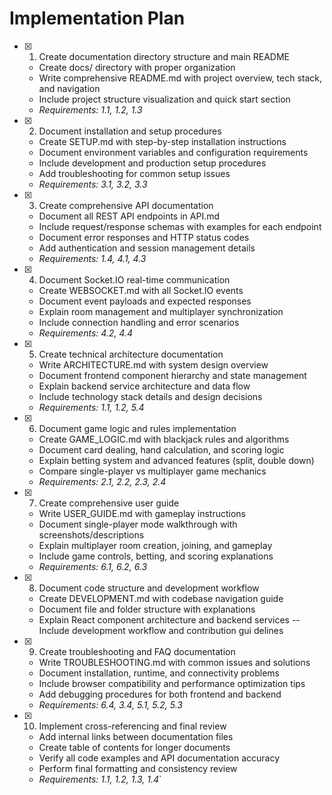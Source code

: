 # Implementation Plan

- [x] 1. Create documentation directory structure and main README















































  - Create docs/ directory with proper organization
  - Write comprehensive README.md with project overview, tech stack, and navigation
  - Include project structure visualization and quick start section
  - _Requirements: 1.1, 1.2, 1.3_

- [x] 2. Document installation and setup procedures








  - Create SETUP.md with step-by-step installation instructions
  - Document environment variables and configuration requirements
  - Include development and production setup procedures
  - Add troubleshooting for common setup issues
  - _Requirements: 3.1, 3.2, 3.3_

- [x] 3. Create comprehensive API documentation




  - Document all REST API endpoints in API.md
  - Include request/response schemas with examples for each endpoint
  - Document error responses and HTTP status codes
  - Add authentication and session management details
  - _Requirements: 1.4, 4.1, 4.3_

- [x] 4. Document Socket.IO real-time communication





  - Create WEBSOCKET.md with all Socket.IO events
  - Document event payloads and expected responses
  - Explain room management and multiplayer synchronization
  - Include connection handling and error scenarios
  - _Requirements: 4.2, 4.4_

- [x] 5. Create technical architecture documentation






















  - Write ARCHITECTURE.md with system design overview
  - Document frontend component hierarchy and state management
  - Explain backend service architecture and data flow
  - Include technology stack details and design decisions
  - _Requirements: 1.1, 1.2, 5.4_

- [x] 6. Document game logic and rules implementation





  - Create GAME_LOGIC.md with blackjack rules and algorithms
  - Document card dealing, hand calculation, and scoring logic
  - Explain betting system and advanced features (split, double down)
  - Compare single-player vs multiplayer game mechanics
  - _Requirements: 2.1, 2.2, 2.3, 2.4_

- [x] 7. Create comprehensive user guide











  - Write USER_GUIDE.md with gameplay instructions
  - Document single-player mode walkthrough with screenshots/descriptions
  - Explain multiplayer room creation, joining, and gameplay
  - Include game controls, betting, and scoring explanations
  - _Requirements: 6.1, 6.2, 6.3_

- [x] 8. Document code structure and development workflow

  - Create DEVELOPMENT.md with codebase navigation guide
  - Document file and folder structure with explanations
  - Explain React component architecture and backend services
  --Include development workflow and contribution gui
delines
- [x] 9. Create troubleshooting and FAQ documentation

  - Write TROUBLESHOOTING.md with common issues and solutions
  - Document installation, runtime, and connectivity problems
  - Include browser compatibility and performance optimization tips
  - Add debugging procedures for both frontend and backend
  - _Requirements: 6.4, 3.4, 5.1, 5.2, 5.3_
- [x] 10. Implement cross-referencing and final review








































  - Add internal links between documentation files
  - Create table of contents for longer documents
  - Verify all code examples and API documentation accuracy
  - Perform final formatting and consistency review
  - _Requirements: 1.1, 1.2, 1.3, 1.4_`